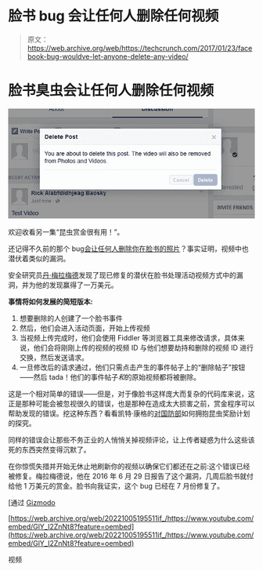 # 脸书 bug 会让任何人删除任何视频

> 原文：<https://web.archive.org/web/https://techcrunch.com/2017/01/23/facebook-bug-wouldve-let-anyone-delete-any-video/>

# 脸书臭虫会让任何人删除任何视频

![buggd](img/c199a9155936bad039541f63269a10b3.png)

欢迎收看另一集“昆虫赏金很有用！”。

还记得不久前的那个 bug[会让任何人删除你在脸书的照片](https://web.archive.org/web/20221005195511/https://beta.techcrunch.com/2015/02/12/this-bug-wouldve-let-anyone-delete-your-photos-from-facebook/)？事实证明，视频中也潜伏着类似的漏洞。

安全研究员[丹·梅拉梅德](https://web.archive.org/web/20221005195511/http://danmelamed.blogspot.ca/2017/01/facebook-vulnerability-delete-any-video.html)发现了现已修复的潜伏在脸书处理活动视频方式中的漏洞，并为他的发现赢得了一万美元。

**事情将如何发展的简短版本:**

1.  想要删除的人创建了一个脸书事件
2.  然后，他们会进入活动页面，开始上传视频
3.  当视频上传完成时，他们会使用 Fiddler 等浏览器工具来修改请求，具体来说，他们会将刚刚上传的视频的视频 ID 与他们想要劫持和删除的视频 ID 进行交换，然后发送请求。
4.  一旦修改后的请求通过，他们只需点击产生的事件帖子上的“删除帖子”按钮——然后 tada！他们的事件帖子*和*的原始视频都将被删除。

这是一个相对简单的错误——但是，对于像脸书这样庞大而复杂的代码库来说，这正是那种可能会被忽视很久的错误，也是那种在造成太大损害之前，赏金程序可以帮助发现的错误。挖这种东西？看看凯特·康格的[对国防部](https://web.archive.org/web/20221005195511/https://beta.techcrunch.com/2017/01/19/hacking-the-army/)如何拥抱昆虫奖励计划的探究。

同样的错误会让那些不务正业的人悄悄关掉视频评论，让上传者疑惑为什么这些该死的东西突然变得沉默了。

在你惊慌失措并开始无休止地刷新你的视频以确保它们都还在之前:这个错误已经被修复。梅拉梅德说，他在 2016 年 6 月 29 日报告了这个漏洞，几周后脸书就付给他 1 万美元的赏金。脸书向我证实，这个 bug 已经在 7 月份修复了。

[通过 [Gizmodo](https://web.archive.org/web/20221005195511/http://gizmodo.com/some-guy-figured-out-how-to-delete-any-video-on-faceboo-1791526536)

[https://web.archive.org/web/20221005195511if_/https://www.youtube.com/embed/GlY_I2ZnNt8?feature=oembed](https://web.archive.org/web/20221005195511if_/https://www.youtube.com/embed/GlY_I2ZnNt8?feature=oembed)

视频